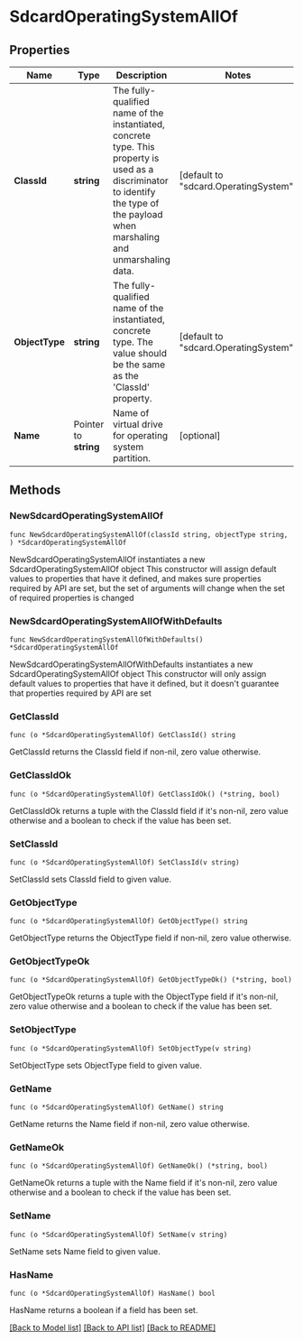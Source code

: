 # SdcardOperatingSystemAllOf

## Properties

Name | Type | Description | Notes
------------ | ------------- | ------------- | -------------
**ClassId** | **string** | The fully-qualified name of the instantiated, concrete type. This property is used as a discriminator to identify the type of the payload when marshaling and unmarshaling data. | [default to "sdcard.OperatingSystem"]
**ObjectType** | **string** | The fully-qualified name of the instantiated, concrete type. The value should be the same as the &#39;ClassId&#39; property. | [default to "sdcard.OperatingSystem"]
**Name** | Pointer to **string** | Name of virtual drive for operating system partition. | [optional] 

## Methods

### NewSdcardOperatingSystemAllOf

`func NewSdcardOperatingSystemAllOf(classId string, objectType string, ) *SdcardOperatingSystemAllOf`

NewSdcardOperatingSystemAllOf instantiates a new SdcardOperatingSystemAllOf object
This constructor will assign default values to properties that have it defined,
and makes sure properties required by API are set, but the set of arguments
will change when the set of required properties is changed

### NewSdcardOperatingSystemAllOfWithDefaults

`func NewSdcardOperatingSystemAllOfWithDefaults() *SdcardOperatingSystemAllOf`

NewSdcardOperatingSystemAllOfWithDefaults instantiates a new SdcardOperatingSystemAllOf object
This constructor will only assign default values to properties that have it defined,
but it doesn't guarantee that properties required by API are set

### GetClassId

`func (o *SdcardOperatingSystemAllOf) GetClassId() string`

GetClassId returns the ClassId field if non-nil, zero value otherwise.

### GetClassIdOk

`func (o *SdcardOperatingSystemAllOf) GetClassIdOk() (*string, bool)`

GetClassIdOk returns a tuple with the ClassId field if it's non-nil, zero value otherwise
and a boolean to check if the value has been set.

### SetClassId

`func (o *SdcardOperatingSystemAllOf) SetClassId(v string)`

SetClassId sets ClassId field to given value.


### GetObjectType

`func (o *SdcardOperatingSystemAllOf) GetObjectType() string`

GetObjectType returns the ObjectType field if non-nil, zero value otherwise.

### GetObjectTypeOk

`func (o *SdcardOperatingSystemAllOf) GetObjectTypeOk() (*string, bool)`

GetObjectTypeOk returns a tuple with the ObjectType field if it's non-nil, zero value otherwise
and a boolean to check if the value has been set.

### SetObjectType

`func (o *SdcardOperatingSystemAllOf) SetObjectType(v string)`

SetObjectType sets ObjectType field to given value.


### GetName

`func (o *SdcardOperatingSystemAllOf) GetName() string`

GetName returns the Name field if non-nil, zero value otherwise.

### GetNameOk

`func (o *SdcardOperatingSystemAllOf) GetNameOk() (*string, bool)`

GetNameOk returns a tuple with the Name field if it's non-nil, zero value otherwise
and a boolean to check if the value has been set.

### SetName

`func (o *SdcardOperatingSystemAllOf) SetName(v string)`

SetName sets Name field to given value.

### HasName

`func (o *SdcardOperatingSystemAllOf) HasName() bool`

HasName returns a boolean if a field has been set.


[[Back to Model list]](../README.md#documentation-for-models) [[Back to API list]](../README.md#documentation-for-api-endpoints) [[Back to README]](../README.md)


